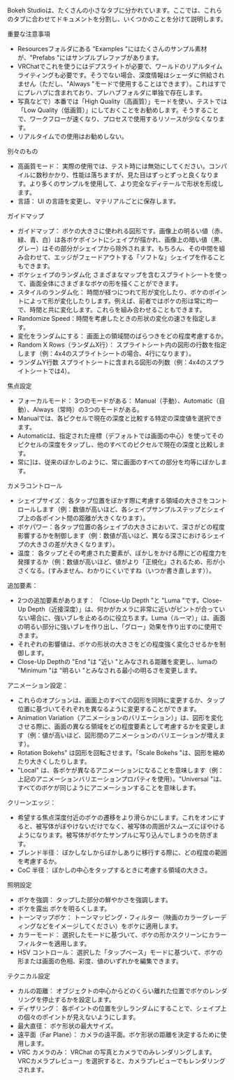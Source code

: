 Bokeh Studioは、たくさんの小さなタブに分かれています。ここでは、これらのタブに合わせてドキュメントを分割し、いくつかのことを分けて説明します。

重要な注意事項
- Resourcesフォルダにある "Examples "にはたくさんのサンプル素材が、"Prefabs "にはサンプルプレファブがあります。
- VRChatでこれを使うにはデプスライトが必要で、ワールドのリアルタイムライティングも必要です。そうでない場合、深度情報はシェーダに供給されません（ただし、"Always "モードで使用することはできます）。これはすでにプレハブに含まれており、プレハブフォルダに単独で存在します。
- 写真などで）本番では「High Quality（高画質）」モードを使い、テストでは「Low Quality（低画質）」にしておくことをお勧めします。そうすることで、ワークフローが速くなり、プロセスで使用するリソースが少なくなります。
- リアルタイムでの使用はお勧めしない。

別々のもの
- 高画質モード： 実際の使用では、テスト時には無効にしてください。コンパイルに数秒かかり、性能は落ちますが、見た目はずっとずっと良くなります。より多くのサンプルを使用して、より完全なディテールで形状を形成します。
- 言語： UI の言語を変更し、マテリアルごとに保存します。

ガイドマップ
- ガイドマップ： ボケの大きさに使われる図形です。画像上の明るい値（赤、緑、青、白）は各ボケポイントにシェイプが描かれ、画像上の暗い値（黒、グレー）はその部分がシェイプから除外されます。もちろん、その中間を組み合わせて、エッジがフェードアウトする「ソフトな」シェイプを作ることもできます。
- ボケシェイプのランダム化 さまざまなマップを含むスプライトシートを使って、画面全体にさまざまなボケの形を描くことができます。
- スタイルのランダム化： 時間が経つにつれて形が変化したり、ボケのポイントによって形が変化したりします。例えば、前者ではボケの形は常に均一で、時間と共に変化します。これらを組み合わせることもできます。
- Randomize Speed：時間を考慮したときの形状の変化の速さを指定します。
- 変化をランダムにする： 画面上の領域間のばらつきをどの程度考慮するか。
- Random X Rows（ランダムX行）： スプライトシート内の図形の行数を指定します（例：4x4のスプライトシートの場合、4行になります）。
- ランダムY行数 スプライトシートに含まれる図形の列数（例：4x4のスプライトシートでは4）。

焦点設定
- フォーカルモード： 3つのモードがある： Manual（手動）、Automatic（自動）、Always（常時）の3つのモードがある。
- Manualでは、各ピクセルで現在の深度と比較する特定の深度値を選択できます。
- Automaticは、指定された座標（デフォルトでは画面の中心）を使ってそのピクセルの深度をタップし、他のすべてのピクセルで現在の深度と比較します。
- 常に]は、従来のぼかしのように、常に画面のすべての部分を均等にぼかします。

カメラコントロール
- シェイプサイズ： 各タップ位置をぼかす際に考慮する領域の大きさをコントロールします（例：数値が高いほど、各シェイプサンプルステップとシェイプ上の各ポイント間の距離が大きくなります）。
- ボケパワー：各タップ位置の各シェイプの大きさにおいて、深さがどの程度影響するかを制御します（例：数値が高いほど、異なる深さにおけるシェイプの大きさの差が大きくなります）。
- 温度： 各タップとその考慮された要素が、ぼかしをかける際にどの程度力を発揮するか（例：数値が高いほど、値がより「正規化」されるため、形が小さくなる。(すみません、わかりにくいですね（いつか書き直します））。

追加要素：
- 2つの追加要素があります： 「Close-Up Depth "と "Luma "です。Close-Up Depth（近接深度）」は、何かがカメラに非常に近いがピントが合っていない場合に、強いブレを止めるのに役立ちます。Luma（ルーマ）」は、画面の明るい部分に強いブレを作り出し、「グロー」効果を作り出すのに使用できます。
- それぞれの影響値は、ボケの形状の大きさをどの程度強く変化させるかを制御します。
- Close-Up Depthの "End "は "近い "とみなされる距離を変更し、lumaの "Minimum "は "明るい "とみなされる最小の明るさを変更します。

アニメーション設定：
- これらのオプションは、画面上のすべての図形を同時に変更するか、タップ位置に基づいてそれぞれを異なるように変更することができます。
- Animation Variation（アニメーションのバリエーション）」は、図形を変化させる際に、画面の異なる領域をどの程度要素として考慮するかを変更します（例：値が高いほど、図形間のアニメーションのバリエーションが増えます）。
- Rotation Bokehs" は図形を回転させます。「Scale Bokehs "は、図形を縮めたり大きくしたりします。
- "Local" は、各ボケが異なるアニメーションになることを意味します（例：上記のアニメーションバリエーションプロパティを使用）。"Universal "は、すべてのボケが同じようにアニメーションすることを意味します。

クリーンエッジ：
- 希望する焦点深度付近のボケの遷移をより滑らかにします。これをオンにすると、被写体がぼやけないだけでなく、被写体の周囲がスムーズにぼやけるようになります。被写体がボケたサンプルに写り込んでしまうのを防ぎます。
- ブレンド半径： ぼかしなしからぼかしありに移行する際に、どの程度の範囲を考慮するか。
- CoC 半径： ぼかしの中心をタップするときに考慮する領域の大きさ。

照明設定
- ボケを強調： タップした部分の鮮やかさを強調します。
- ボケを露出 ボケを明るくします。
- トーンマップボケ： トーンマッピング・フィルター（映画のカラーグレーディングなどをイメージしてください）をボケに適用します。
- カラーモード： 選択したモードに基づいて、ボケの形かスクリーンにカラーフィルターを適用します。
- HSV コントロール： 選択した「タップベース」モードに基づいて、ボケの形または画面の色相、彩度、値のいずれかを編集できます。

テクニカル設定
- カルの距離： オブジェクトの中心からどのくらい離れた位置でボケのレンダリングを停止するかを設定します。
- ディザリング： 各ポイントの位置を少しランダムにすることで、シェイプ上の個々のポイントが見えないようにします。
- 最大直径： ボケ形状の最大サイズ。
- 遠平面（Far Plane）： カメラの遠平面。ボケ形状の距離を決定するために使用します。
- VRC カメラのみ： VRChat の写真とカメラでのみレンダリングします。VRCカメラプレビュー」を選択すると、カメラプレビューでもレンダリングされます。